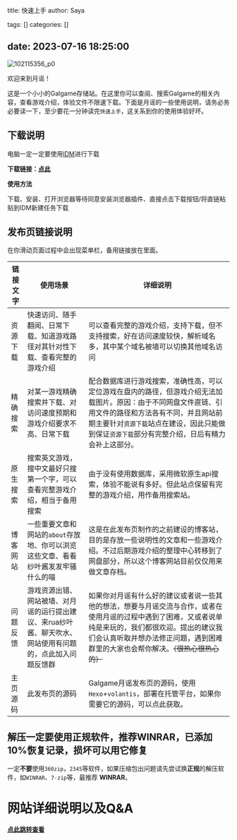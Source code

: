 title: 快速上手
author: Saya

tags: []
categories: []

date: 2023-07-16 18:25:00
---



![102115356_p0](https://article.biliimg.com/bfs/article/bd5ff92ee19d42d5b72111425bc8a5751f6bdb70.jpg)

欢迎来到月谣！

这是一个小小的Galgame存储站。在这里你可以查阅、搜索Galgame的相关内容，查看游戏介绍，体验文件不限速下载。下面是月谣的一些使用说明，请务必务必要读一下，至少要花一分钟读完`快速上手`，这关系到你的使用体验好坏。



## 下载说明

电脑一定一定要使用[IDM](https://www.123pan.com/s/jJprVv-3tMsH)进行下载

**下载链接：[点此](https://www.123pan.com/s/jJprVv-3tMsH)**

**使用方法**

下载、安装、打开浏览器等待同意安装浏览器插件、直接点击下载按钮/将直链粘贴到IDM新建任务下载

## 发布页链接说明

在你滑动页面过程中会出现菜单栏，备用链接放在里面。

| 链接文字 | 使用场景                                                     | 详细说明                                                     |
| -------- | ------------------------------------------------------------ | ------------------------------------------------------------ |
| 资源下载 | 快速访问、随手翻阅、日常下载、知道游戏路径对其针对性下载、查看完整的游戏介绍 | 可以查看完整的游戏介绍，支持下载，但不支持搜索，好在访问速度较快，解析域名多，其中某个域名被墙可以切换其他域名访问 |
| 精确搜索 | 对某一游戏精确搜索并下载、对访问速度预期和游戏介绍要求不高、日常下载 | 配合数据库进行游戏搜索，准确性高，可以定位游戏在盘内的路径，但游戏介绍无法加载图片。原因：由于不同网盘文件直链、引用文件的路径和方法各有不同，并且网站前期主要针对`资源下载`站点在建设，因此只能做到保证`资源下载`部分有完整介绍，日后有精力会补上这部分。 |
| 原生搜索 | 搜索英文游戏，搜中文最好只搜第一个字，可以查看完整游戏介绍，相当于备用搜索 | 由于没有使用数据库，采用微软原生api搜索，体验不能说有多好。但此站点保留有完整的游戏介绍，用作备用搜索站。 |
| 博客网站 | 一些重要文章和网站的`about`存放地、你可以浏览这些文章、看看纱叶酱发发牢骚什么的喵 | 这是在此发布页制作的之前建设的博客站，目的是存放一些说明性的文章和一些游戏介绍。不过后期游戏介绍的整理中心转移到了网盘部分，所以这个博客网站目前仅仅用来做文章存档。 |
| 问题反馈 | 游戏资源出错、网站被墙、对月谣的运行提出建议、来rua纱叶酱、聊天吹水、网站使用有问题的，点此加入问题反馈群 | 如果你对月谣有什么好的建议或者说一些其他的想法，想要与月谣交流与合作，或者在使用月谣的过程中遇到了困难，又或者说单纯是来玩的，我们都很欢迎。提出的建议我们会认真听取并想办法修正问题，遇到困难群里的大家也会帮你解决。~~（很热心很热心的）~~ |
| 主页源码 | 此发布页的源码                                               | Galgame月谣发布页的源码，使用`Hexo`+`volantis`，部署在托管平台，如果你需要它的源码，可以点此获取。 |

## 解压一定要使用正规软件，推荐WINRAR，已添加10%恢复记录，损坏可以用它修复

一定**不要**使用`360zip`，`2345`等软件，如果压缩包出问题请先尝试换**正规**的解压软件，如`WINRAR`、`7-zip`等，最推荐 **WINRAR**。

# 网站详细说明以及Q&A

**[点此跳转查看](https://moonpsalms.4everland.app/61342.html)**